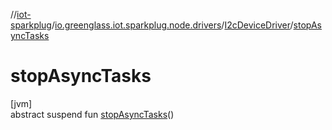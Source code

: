 //[iot-sparkplug](../../../index.md)/[io.greenglass.iot.sparkplug.node.drivers](../index.md)/[I2cDeviceDriver](index.md)/[stopAsyncTasks](stop-async-tasks.md)

# stopAsyncTasks

[jvm]\
abstract suspend fun [stopAsyncTasks](stop-async-tasks.md)()
